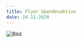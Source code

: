 ```yaml
---
title: Flyer Spendenaktion
date: 24.11.2020
---
```


![Bild](/images/FlyerSpendenaktion2020.jpg)



<!-- more -->
